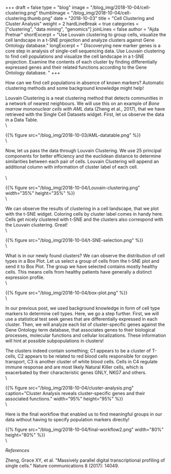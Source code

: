 +++
draft = false
type = "blog"
image = "/blog_img/2018-10-04/cell-clustering.png"
thumbImage = "/blog_img/2018-10-04/cell-clustering.thumb.png"
date = "2018-10-03"
title = "Cell Clustering and Cluster Analysis"
weight = 2
hardLineBreak = true 
categories = ["clustering", "data mining", "genomics"]
joinLines = false
author = "Ajda Pretnar"
shortExcerpt = "Use Louvain clustering to group cells, visualize the cell landscape in a t-SNE projection and analyze clusters against Gene Ontology database." 
longExcerpt = " Discoverying new marker genes is a core step in analysis of single-cell sequencing data.  Use Louvain clustering to find cell populations and visualize the cell landscape in a t-SNE projection.  Examine the contents of each cluster by finding differentially expressed genes and their related functions according to the Gene Ontology database.  " 
+++


How can we find cell populations in absence of known markers?
Automatic clustering methods and some background knowledge might help!

Louvain Clustering is a neat clustering method that detects communities in a
network of nearest neighbours. We will use this on an example of *Bone marrow
mononuclear cells with AML* data (Zheng et al., 2017), that we have retrieved
with the Single Cell Datasets widget. First, let us observe the data in a Data
Table.
\
\

{{% figure src="/blog_img/2018-10-03/AML-datatable.png" %}}
\
\

Now, let us pass the data through Louvain Clustering. We use 25 principal
components for better efficiency and the euclidean distance to determine
similarities between each pair of cells. Louvain Clustering will append an
additional column with information of cluster label of each cell.  
\
\

{{% figure src="/blog_img/2018-10-04/Louvain-clustering.png" width="35%" height="35%" %}}
\
\

We can observe the results of clustering in a cell landscape, that we plot with
the t-SNE widget. Coloring cells by cluster label comes in handy here.  Cells
get nicely clustered with t-SNE and the clusters also correspond with the
Louvain clustering. Great!
\
\

{{% figure src="/blog_img/2018-10-04/t-SNE-selection.png" %}}
\
\

What is in our newly found clusters?  We can observe the distribution of cell
types in a Box Plot. Let us select a group of cells from the t-SNE plot and
send it to Box Plot. The group we have selected contains mostly healthy cells.
This means cells from healthy patients have generally a distinct expression
profile.
\
\

{{% figure src="/blog_img/2018-10-04/box-plot.png" %}}
\
\

In our previous post, we used background knowledge in form of cell type markers
to determine cell types. Here, we go a step further. First, we will use a
statistical test seek genes that are differentially expressed in each cluster.
Then, we will analyze each list of cluster-specific genes against the Gene
Ontology term database, that associates genes to their biological processes,
molecular functions and cellular localizations. These information will hint at 
possible subpopulations in clusters!

The clusters indeed contain something; C1 appears to be a cluster of T-cells,
C2 appears to be related to red blood cells responsible for oxygen transport,
C3 is another cluster of white blood cells. Cells in C4 regulate immune
response and are most likely Natural Killer cells, which is exacerbated by
their characteristic genes GNLY, NKG7 and others. 
\
\

{{% figure src="/blog_img/2018-10-04/cluster-analysis.png" caption="Cluster Analysis reveals cluster-specific genes and their associated functions." width="95%" height="95%" %}}
\
\

Here is the final workflow that enabled us to find meaningful groups in our
data without having to specify population markers directly!

{{% figure src="/blog_img/2018-10-04/final-workflow2.png" width="80%" height="80%" %}}
\
\

*References*

Zheng, Grace XY, et al. "Massively parallel digital transcriptional profiling
of single cells." Nature communications 8 (2017): 14049.

